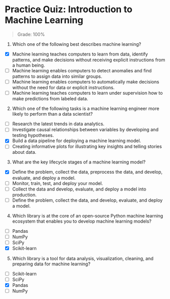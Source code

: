 # Practice Quiz: Introduction to Machine Learning

> Grade: 100%

1. Which one of the following best describes machine learning? 
- [x] Machine learning teaches computers to learn from data, identify patterns, and make decisions without receiving explicit instructions from a human being.
- [ ] Machine learning enables computers to detect anomalies and find patterns to assign data into similar groups.
- [ ] Machine learning enables computers to automatically make decisions without the need for data or explicit instructions.
- [ ] Machine learning teaches computers to learn under supervision how to make predictions from labeled data.

2. Which one of the following tasks is a machine learning engineer more likely to perform than a data scientist?
- [ ] Research the latest trends in data analytics.
- [ ] Investigate causal relationships between variables by developing and testing hypotheses.
- [x] Build a data pipeline for deploying a machine learning model.
- [ ] Creating informative plots for illustrating key insights and telling stories about data.

3. What are the key lifecycle stages of a machine learning model?
- [x] Define the problem, collect the data, preprocess the data, and develop, evaluate, and deploy a model.
- [ ] Monitor, train, test, and deploy your model.
- [ ] Collect the data and develop, evaluate, and deploy a model into production.
- [ ] Define the problem, collect the data, and develop, evaluate, and deploy a model.

4. Which library is at the core of an open-source Python machine learning ecosystem that enables you to develop machine learning models?
- [ ] Pandas
- [ ] NumPy
- [ ] SciPy
- [x] Scikit-learn

5. Which library is a tool for data analysis, visualization, cleaning, and preparing data for machine learning?
- [ ] Scikit-learn
- [ ] SciPy
- [x] Pandas
- [ ] NumPy
